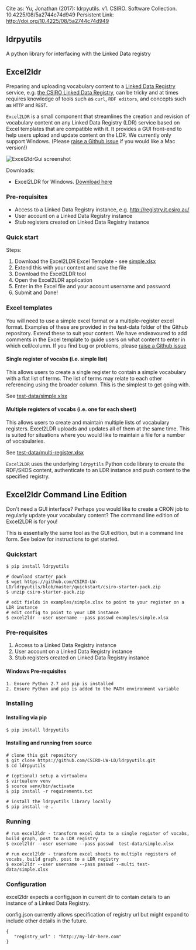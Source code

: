 Cite as: Yu, Jonathan (2017): ldrpyutils. v1. CSIRO. Software Collection. 10.4225/08/5a2744c74d949
Persistent Link: http://doi.org/10.4225/08/5a2744c74d949 

## ldrpyutils

A python library for interfacing with the Linked Data registry

## <a name="excel2ldr"></a> Excel2ldr 

Preparing and uploading vocabulary content to a [Linked Data Registry](http://ukgovld.github.io/ukgovldwg/guides/registry.html) service, e.g. [the CSIRO Linked Data Registry](http://registry.it.csiro.au/), can be tricky and at times requires knowledge of tools such as `curl`, `RDF editors`, and concepts such as `HTTP` and `REST`. 

`Excel2LDR` is a small component that streamlines the creation and revision of vocabulary content on any Linked Data Registry (LDR) service based on Excel templates that are compatible with it. It provides a GUI front-end to help users upload and update content on the LDR. We currently only support Windows. (Please [raise a Github issue](https://github.com/CSIRO-enviro-informatics/ldrpyutils/issues/new) if you would like a Mac version!)

![Excel2ldrGui screenshot](https://confluence.csiro.au/download/thumbnails/499941408/image2017-12-9_0-11-29.png?version=1&modificationDate=1512738690337&api=v2)

Downloads:
* Excel2LDR for Windows. [Download here](https://confluence.csiro.au/download/attachments/499941408/Excel2ldrGui.exe?version=6&modificationDate=1519124121550&api=v2)

### Pre-requisites
* Access to a Linked Data Registry instance, e.g. http://registry.it.csiro.au/
* User account on a Linked Data Registry instance
* Stub registers created on Linked Data Registry instance

### Quick start

Steps:
1. Download the Excel2LDR Excel Template - see [simple.xlsx](https://github.com/CSIRO-LW-LD/ldrpyutils/raw/master/test-data/simple.xlsx)
2. Extend this with your content and save the file
3. Download the Excel2LDR tool 
4. Open the Excel2LDR application
5. Enter in the Excel file and your account username and password
6. Submit and Done!

### Excel templates

You will need to use a simple excel format or a multiple-register excel format. Examples of these are provided in the test-data folder of the Github repository. Extend these to suit your content. We have endeavoured to add comments in the Excel template to guide users on what content to enter in which cell/column. If you find bug or problems, please [raise a Github issue](https://github.com/CSIRO-enviro-informatics/ldrpyutils/issues/new)

#### Single register of vocabs (i.e. simple list) 

This allows users to create a single register to contain a simple vocabulary with a flat list of terms. The list of terms may relate to each other referencing using the broader column. This is the simplest to get going with.

See [test-data/simple.xlsx](https://github.com/CSIRO-LW-LD/ldrpyutils/raw/master/test-data/simple.xlsx)

#### Multiple registers of vocabs (i.e. one for each sheet)

This allows users to create and maintain multiple lists of vocabulary registers. Excel2LDR uploads and updates all of them at the same time. This is suited for situations where you would like to maintain a file for a number of vocabularies.

See [test-data/multi-register.xlsx](https://github.com/CSIRO-LW-LD/ldrpyutils/raw/master/test-data/multi-register.xlsx)


`Excel2LDR` uses the underlying `ldrpytils` Python code library to create the RDF/SKOS content, authenticate to an LDR instance and push content to the specified registry.


## <a name="excel2ldr-commandline"></a> Excel2ldr Command Line Edition

Don't need a GUI interface? Perhaps you would like to create a CRON job to regularly update your vocabulary content? The command line edition of Excel2LDR is for you! 

This is essentially the same tool as the GUI edition, but in a command line form. See below for instructions to get started.

### Quickstart

```
$ pip install ldrpyutils

# download starter pack
$ wget https://github.com/CSIRO-LW-LD/ldrpyutils/blob/master/quickstart/csiro-starter-pack.zip
$ unzip csiro-starter-pack.zip

# edit fields in examples/simple.xlsx to point to your register on a LDR instance
# edit config to point to your LDR instance
$ excel2ldr --user username --pass passwd examples/simple.xlsx
```


### Pre-requisites

1. Access to a Linked Data Registry instance
2. User account on a Linked Data Registry instance
3. Stub registers created on Linked Data Registry instance

#### Windows Pre-requisites

```
1. Ensure Python 2.7 and pip is installed
2. Ensure Python and pip is added to the PATH environment variable
```

### Installing


#### Installing via pip

```
$ pip install ldrpyutils
```


#### Installing and running from source
```
# clone this git repository
$ git clone https://github.com/CSIRO-LW-LD/ldrpyutils.git
$ cd ldrpyutils

# (optional) setup a virtualenv
$ virtualenv venv
$ source venv/bin/activate
$ pip install -r requirements.txt 

# install the ldrpyutils library locally
$ pip install -e .
```

### Running
```
# run excel2ldr - transform excel data to a single register of vocabs, build graph, post to a LDR registry
$ excel2ldr --user username --pass passwd  test-data/simple.xlsx

# run excel2ldr - transform excel sheets to multiple registers of vocabs, build graph, post to a LDR registry
$ excel2ldr --user username --pass passwd --multi test-data/simple.xlsx

```



### Configuration

excel2ldr expects a config.json in current dir to contain details to an instance of a Linked Data Registry.

config.json currently allows specification of registry url but might expand to include other details in the future.
```
{
   "registry_url" : "http://my-ldr-here.com"
}
```
